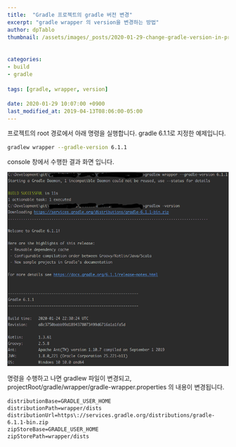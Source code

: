 ```yaml
---
title:  "Gradle 프로젝트의 gradle 버전 변경"
excerpt: "gradle wrapper 의 version을 변경하는 방법"
author: dpTablo
thumbnail: /assets/images/_posts/2020-01-29-change-gradle-version-in-project/gradle_version_capture.png


categories:
- build
- gradle

tags: [gradle, wrapper, version]

date: 2020-01-29 10:07:00 +0900
last_modified_at: 2019-04-13T08:06:00-05:00
---
```


프로젝트의 root 경로에서 아래 명령을 실행합니다. gradle 6.1.1로 지정한 예제입니다.

```bash
gradlew wrapper --gradle-version 6.1.1
```

console 창에서 수행한 결과 화면 입니다.

![](/assets/images/_posts/2020-01-29-change-gradle-version-in-project/gradle_version_capture.png)

명령을 수행하고 나면 gradlew 파일이 변경되고, projectRoot/gradle/wrapper/gradle-wrapper.properties 의 내용이 변경됩니다.

```properties
distributionBase=GRADLE_USER_HOME
distributionPath=wrapper/dists 
distributionUrl=https\://services.gradle.org/distributions/gradle-6.1.1-bin.zip 
zipStoreBase=GRADLE_USER_HOME
zipStorePath=wrapper/dists
```

